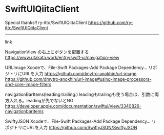# SwiftUIQiitaClient


Special thanks!!
ry-itto/SwiftUIQiitaClient
https://github.com/ry-itto/SwiftUIQiitaClient

---
link

NavigationView の右上にボタンを配置する
https://www.utakata.work/entry/swift-ui/navigation-view

URLImage
Xcodeで、File-Swift Packages-Add Package Dependency...
リポジトリにURLを入力
https://github.com/dmytro-anokhin/url-image
https://github.com/dmytro-anokhin/url-image#using-image-processors-and-core-image-filters

navigationBarItems(leading:trailing:)  leadingもtrailingも使う場合は、引数に両方入れる。leadingが先でないとNG
https://developer.apple.com/documentation/swiftui/view/3340829-navigationbaritems

SwiftyJSON
Xcodeで、File-Swift Packages-Add Package Dependency...
リポジトリにURLを入力
https://github.com/SwiftyJSON/SwiftyJSON
